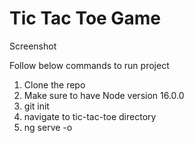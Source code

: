 # Tic Tac Toe Game
Screenshot

Follow below commands to run project
1. Clone the repo
2. Make sure to have Node version 16.0.0
3. git init
4. navigate to tic-tac-toe directory
5. ng serve -o

